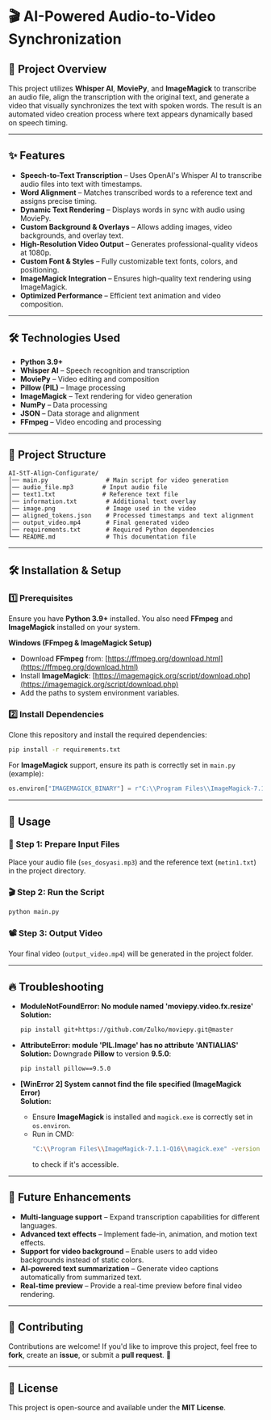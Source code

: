 # 🎬 AI-Powered Audio-to-Video Synchronization

## 🚀 Project Overview
This project utilizes **Whisper AI**, **MoviePy**, and **ImageMagick** to transcribe an audio file, align the transcription with the original text, and generate a video that visually synchronizes the text with spoken words. The result is an automated video creation process where text appears dynamically based on speech timing.

---

## ✨ Features
- **Speech-to-Text Transcription** – Uses OpenAI's Whisper AI to transcribe audio files into text with timestamps.  
- **Word Alignment** – Matches transcribed words to a reference text and assigns precise timing.  
- **Dynamic Text Rendering** – Displays words in sync with audio using MoviePy.  
- **Custom Background & Overlays** – Allows adding images, video backgrounds, and overlay text.  
- **High-Resolution Video Output** – Generates professional-quality videos at 1080p.  
- **Custom Font & Styles** – Fully customizable text fonts, colors, and positioning.  
- **ImageMagick Integration** – Ensures high-quality text rendering using ImageMagick.  
- **Optimized Performance** – Efficient text animation and video composition.

---

## 🛠️ Technologies Used
- **Python 3.9+**  
- **Whisper AI** – Speech recognition and transcription  
- **MoviePy** – Video editing and composition  
- **Pillow (PIL)** – Image processing  
- **ImageMagick** – Text rendering for video generation  
- **NumPy** – Data processing  
- **JSON** – Data storage and alignment  
- **FFmpeg** – Video encoding and processing  

---

## 📂 Project Structure
```
AI-StT-Align-Configurate/
│── main.py                # Main script for video generation
│── audio_file.mp3        # Input audio file
│── text1.txt             # Reference text file
│── information.txt        # Additional text overlay
│── image.png              # Image used in the video
│── aligned_tokens.json    # Processed timestamps and text alignment
│── output_video.mp4       # Final generated video
│── requirements.txt       # Required Python dependencies
└── README.md              # This documentation file
```

---

## 🛠️ Installation & Setup

### 1️⃣ Prerequisites
Ensure you have **Python 3.9+** installed. You also need **FFmpeg** and **ImageMagick** installed on your system.

**Windows (FFmpeg & ImageMagick Setup)**  
- Download **FFmpeg** from: [https://ffmpeg.org/download.html](https://ffmpeg.org/download.html)  
- Install **ImageMagick**: [https://imagemagick.org/script/download.php](https://imagemagick.org/script/download.php)  
- Add the paths to system environment variables.

### 2️⃣ Install Dependencies
Clone this repository and install the required dependencies:
```bash
pip install -r requirements.txt
```
For **ImageMagick** support, ensure its path is correctly set in `main.py` (example):
```python
os.environ["IMAGEMAGICK_BINARY"] = r"C:\\Program Files\\ImageMagick-7.1.1-Q16\\magick.exe"
```

---

## 🚀 Usage

### 🎤 Step 1: Prepare Input Files
Place your audio file (`ses_dosyasi.mp3`) and the reference text (`metin1.txt`) in the project directory.

### 🎬 Step 2: Run the Script
```bash
python main.py
```

### 📽️ Step 3: Output Video
Your final video (`output_video.mp4`) will be generated in the project folder.

---

## 🔥 Troubleshooting

- **ModuleNotFoundError: No module named 'moviepy.video.fx.resize'**  
  **Solution:**  
  ```bash
  pip install git+https://github.com/Zulko/moviepy.git@master
  ```

- **AttributeError: module 'PIL.Image' has no attribute 'ANTIALIAS'**  
  **Solution:** Downgrade **Pillow** to version **9.5.0**:
  ```bash
  pip install pillow==9.5.0
  ```

- **[WinError 2] System cannot find the file specified (ImageMagick Error)**  
  **Solution:**  
  - Ensure **ImageMagick** is installed and `magick.exe` is correctly set in `os.environ`.  
  - Run in CMD:
    ```bash
    "C:\\Program Files\\ImageMagick-7.1.1-Q16\\magick.exe" -version
    ```
    to check if it's accessible.

---

## 📌 Future Enhancements
- **Multi-language support** – Expand transcription capabilities for different languages.  
- **Advanced text effects** – Implement fade-in, animation, and motion text effects.  
- **Support for video background** – Enable users to add video backgrounds instead of static colors.  
- **AI-powered text summarization** – Generate video captions automatically from summarized text.  
- **Real-time preview** – Provide a real-time preview before final video rendering.

---

## 💖 Contributing
Contributions are welcome! If you'd like to improve this project, feel free to **fork**, create an **issue**, or submit a **pull request**. 🚀

---

## 📜 License
This project is open-source and available under the **MIT License**.
